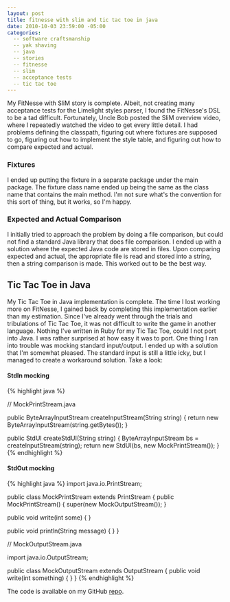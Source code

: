 ```yaml
---
layout: post
title: fitnesse with slim and tic tac toe in java
date: 2010-10-03 23:59:00 -05:00
categories:
  -- software craftsmanship
  -- yak shaving
  -- java
  -- stories
  -- fitnesse
  -- slim
  -- acceptance tests
  -- tic tac toe
---
```


My FitNesse with SliM story is complete.  Albeit, not creating many acceptance tests for the Limelight styles parser, I found the FitNesse's DSL to be a tad difficult.  Fortunately, Uncle Bob posted the SliM overview video, where I repeatedly watched the video to get every little detail.  I had problems defining the classpath, figuring out where fixtures are supposed to go, figuring out how to implement the style table, and figuring out how to compare expected and actual.  

### Fixtures

I ended up putting the fixture in a separate package under the main package.  The fixture class name ended up being the same as the class name that contains the main method.  I'm not sure what's the convention for this sort of thing, but it works, so I'm happy.

### Expected and Actual Comparison

I initially tried to approach the problem by doing a file comparison, but could not find a standard Java library that does file comparison.  I ended up with a solution where the expected Java code are stored in files.  Upon comparing expected and actual, the appropriate file is read and stored into a string, then a string comparison is made.  This worked out to be the best way.

## Tic Tac Toe in Java

My Tic Tac Toe in Java implementation is complete.  The time I lost working more on FitNesse, I gained back by completing this implementation earlier than my estimation.  Since I've already went through the trials and tribulations of Tic Tac Toe, it was not difficult to write the game in another language.  Nothing I've written in Ruby for my Tic Tac Toe, could I not port into Java.  I was rather surprised at how easy it was to port.  One thing I ran into trouble was mocking standard input/output.  I ended up with a solution that I'm somewhat pleased.  The standard input is still a little icky, but I managed to create a workaround solution.  Take a look:

#### StdIn mocking

{% highlight java %}

// MockPrintStream.java

public ByteArrayInputStream createInputStream(String string)
{
  return new ByteArrayInputStream(string.getBytes());
}

public StdUI createStdUI(String string)
{
  ByteArrayInputStream bs = createInputStream(string);
  return new StdUI(bs, new MockPrintStream());
}
{% endhighlight %}

#### StdOut mocking

{% highlight java %}
import java.io.PrintStream;

public class MockPrintStream extends PrintStream
{
  public MockPrintStream()
  {
    super(new MockOutputStream());
  }

  public void write(int some)
  {
  }

  public void println(String message)
  {
  }
}

// MockOutputStream.java

import java.io.OutputStream;

public class MockOutputStream extends OutputStream
{
  public void write(int something)
  {
  }
}
{% endhighlight %}

The code is available on my GitHub [repo](http://github.com/sl4m/tic_tac_toe_java).
